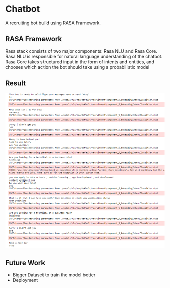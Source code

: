 # Chatbot
A recruiting bot build using RASA Framework.
## RASA Framework
Rasa stack consists of two major components: Rasa NLU and Rasa Core. Rasa NLU is responsible for natural language understanding of the chatbot. Rasa Core takes structured input in the form of intents and entities, and chooses which action the bot should take using a probabilistic model
## Result
![alt text](https://github.com/PushpneetSingh/Chatbot/blob/master/result/Capture.PNG)
## Future Work
- Bigger Dataset to train the model better
- Deployment

